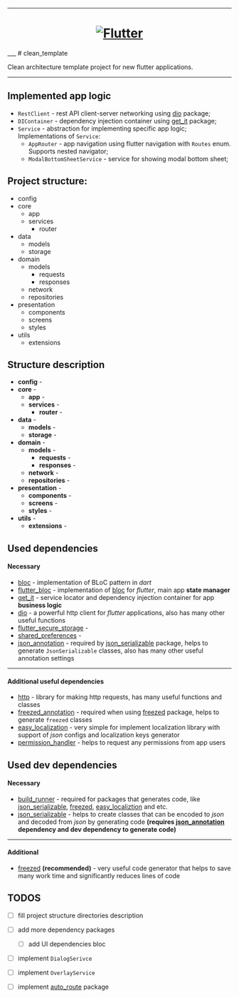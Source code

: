 ___
<a href="https://flutter.dev/">
  <h1 align="center">
    <picture>
      <source media="(prefers-color-scheme: dark)" srcset="https://storage.googleapis.com/cms-storage-bucket/6e19fee6b47b36ca613f.png">
      <img alt="Flutter" src="https://storage.googleapis.com/cms-storage-bucket/c823e53b3a1a7b0d36a9.png">
    </picture>
  </h1>
</a>
___
# clean_template

Clean architecture template project for new flutter applications.
___

## Implemented app logic

+ `RestClient` - rest API client-server networking using [dio](https://pub.dev/packages/dio) package;
+ `DIContainer` - dependency injection container using [get_it](https://pub.dev/packages/get_it) package;
+ `Service` - abstraction for implementing specific app logic;
  Implementations of `Service`:
  + `AppRouter` -  app navigation using flutter navigation with ``Routes`` enum. Supports nested navigator;
  + `ModalBottomSheetService` - service for showing modal bottom sheet;

## Project structure:

+ config
+ core
  + app
  + services
    + router
+ data
  + models
  + storage
+ domain
  + models
    + requests
    + responses
  + network
  + repositories
+ presentation
  + components
  + screens
  + styles
+ utils
  + extensions

## Structure description

+ **config** -
+ **core** -
  + **app** -
  + **services** -
    + **router** -
+ **data** -
  + **models** -
  + **storage** -
+ **domain** -
  + **models** -
    + **requests** -
    + **responses** -
  + **network** -
  + **repositories** -
+ **presentation** -
  + **components** -
  + **screens** -
  + **styles** -
+ **utils** -
  + **extensions** -

## Used dependencies

#### Necessary
- [bloc](https://pub.dev/packages/bloc) - implementation of BLoC pattern in *dart*
- [flutter_bloc]() - implementation of [bloc](https://pub.dev/packages/bloc) for *flutter*, main app **state manager**
- [get_it](https://pub.dev/packages/get_it) - service locator and dependency injection container for app **business logic**
- [dio]() - a powerful http client for *flutter* applications, also has many other useful functions
- [flutter_secure_storage]() -
- [shared_preferences]() -
- [json_annotation](https://pub.dev/packages/json_annotation) - required by [json_serializable](https://pub.dev/packages/json_serializable) package, helps to generate `JsonSerializable` classes, also has many other useful annotation settings
___

#### Additional useful dependencies
- [http](https://pub.dev/packages/http) - library for making http requests, has many useful functions and classes
- [freezed_annotation](https://pub.dev/packages/freezed_annotation) - required when using [freezed](https://pub.dev/packages/freezed) package, helps to generate `freezed` classes
- [easy_localization](https://pub.dev/packages/easy_localization) - very simple for implement localization library with support of *json* configs and localization keys generator
- [permission_handler](https://pub.dev/packages/permission_handler) - helps to request any permissions from app users

## Used dev dependencies

#### Necessary
- [build_runner](https://pub.dev/packages/build_runner) - required for packages that generates code, like [json_serializable](), [freezed](https://pub.dev/packages/freezed), [easy_localiztion](https://pub.dev/packages/easy_localization) and etc.
- [json_serializable](https://pub.dev/packages/json_serializable) - helps to create classes that can be encoded to *json* and decoded from *json* by generating code **(requires [json_annotation](https://pub.dev/packages/json_annotation) dependency and dev  dependency to generate code)**
___
#### Additional
- [freezed](https://pub.dev/packages/freezed) **(recommended)** - very useful code generator that helps to save many work time and significantly reduces lines of code

## TODOS

- [ ] fill project structure directories description
- [ ] add more dependency packages
  - [ ] add UI dependencies bloc
- [ ] implement `DialogSerivce`
- [ ] implement `OverlayService`
- [ ] implement [auto_route](https://pub.dev/packages/auto_route) package 

